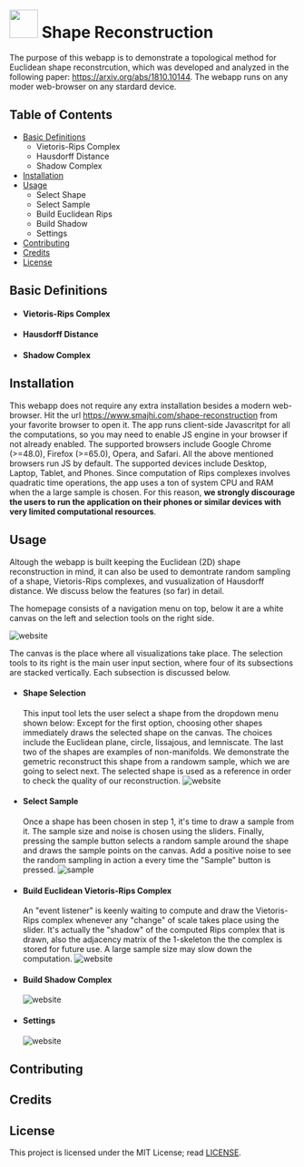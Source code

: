 # <img src="http://www.smajhi.com/shape-reconstruction/img/icon.png" width="50px"> Shape Reconstruction


The purpose of this webapp is to demonstrate a topological method for
Euclidean shape reconstrcution, which was developed and analyzed in the
following paper: https://arxiv.org/abs/1810.10144. The webapp runs on
any moder web-browser on any stardard device. 
    
    
## Table of Contents
- [Basic Definitions](#basic-definitions)
    - Vietoris-Rips Complex
    - Hausdorff Distance
    - Shadow Complex
- [Installation](#installation)
- [Usage](#usage)
    - Select Shape
    - Select Sample
    - Build Euclidean Rips
    - Build Shadow
    - Settings
- [Contributing](#contributing)
- [Credits](#credits)
- [License](#license)

## Basic Definitions

- #### Vietoris-Rips Complex

- #### Hausdorff Distance

- #### Shadow Complex



## Installation

This webapp does not require any extra installation besides a modern
web-browser. Hit the url https://www.smajhi.com/shape-reconstruction from your
favorite browser to open it. The app runs client-side Javascritpt for all the
computations, so you may need to enable JS engine in your browser if not already
enabled. The supported browsers include Google Chrome (>=48.0), Firefox
(>=65.0), Opera, and Safari. All the above mentioned browsers run JS by
default. The supported devices include Desktop, Laptop, Tablet, and
Phones. Since computation of Rips complexes involves quadratic time operations,
the app uses a ton of system CPU and RAM when the a large sample is chosen. For
this reason, **we strongly discourage the users to run the application on their
phones or similar devices with very limited computational resources**.



## Usage

Altough the webapp is built keeping the Euclidean (2D) shape reconstruction in mind,
it can also be used to demontrate random sampling of a shape, Vietoris-Rips
complexes, and vusualization of Hausdorff distance. We discuss below the
features (so far) in detail.

The homepage consists of a navigation menu on top, below it are a white canvas
on the left and selection tools on the right side.

![website](http://www.smajhi.com/shape-reconstruction/img/whole.png)

The canvas is the place where all visualizations take place. The selection tools
to its right is the main user input section, where four of its subsections are
stacked vertically. Each subsection is discussed below.

- #### Shape Selection

  This input tool lets the user select a shape from the dropdown menu shown
  below: Except for the first option, choosing other shapes immediately draws
  the selected shape on the canvas. The choices include the Euclidean plane,
  circle, lissajous, and lemniscate. The last two of the shapes are examples of
  non-manifolds. We demonstrate the gemetric reconstruct this shape from a
  randowm sample, which we are going to select next. The selected shape is used
  as a reference in order to check the quality of our reconstruction.
  ![website](http://www.smajhi.com/shape-reconstruction/img/shape_select.png)

- #### Select Sample

  Once a shape has been chosen in step 1, it's time to draw a sample from it.
  The sample size and noise is chosen using the sliders. Finally, pressing the
  sample button selects a random sample around the shape and draws the sample
  points on the canvas. Add a positive noise to see the random sampling in
  action a every time the "Sample" button is pressed.
  ![sample](http://www.smajhi.com/shape-reconstruction/img/sample_select.png)

- #### Build Euclidean Vietoris-Rips Complex

  An "event listener" is keenly waiting to compute and draw the Vietoris-Rips
  complex whenever any "change" of scale takes place using the slider. It's
  actually the "shadow" of the computed Rips complex that is drawn, also the
  adjacency matrix of the 1-skeleton the the complex is stored for future use. A
  large sample size may slow down the computation.
  ![website](http://www.smajhi.com/shape-reconstruction/img/build_rips.png)

- #### Build Shadow Complex
  ![website](http://www.smajhi.com/shape-reconstruction/img/build_shadow.png)


- #### Settings
  ![website](http://www.smajhi.com/shape-reconstruction/img/sidebar.png)


## Contributing


## Credits

## License
This project is licensed under the MIT License; read [LICENSE](https://www.smajhi.com/shape-reconstruction/LICENSE).

